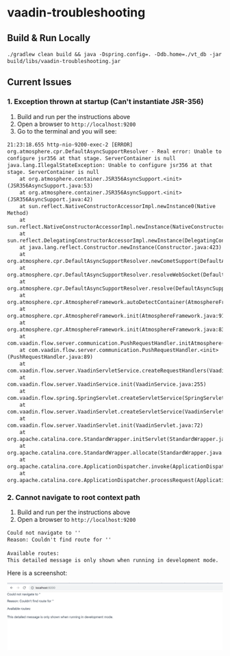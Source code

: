 # vaadin-troubleshooting

## Build & Run Locally
```
./gradlew clean build && java -Dspring.config=. -Ddb.home=./vt_db -jar build/libs/vaadin-troubleshooting.jar
```

## Current Issues
### 1. Exception thrown at startup (Can't instantiate JSR-356)
1. Build and run per the instructions above
2. Open a browser to `http://localhost:9200`
3. Go to the terminal and you will see:

```
21:23:18.655 http-nio-9200-exec-2 [ERROR] org.atmosphere.cpr.DefaultAsyncSupportResolver - Real error: Unable to configure jsr356 at that stage. ServerContainer is null
java.lang.IllegalStateException: Unable to configure jsr356 at that stage. ServerContainer is null
	at org.atmosphere.container.JSR356AsyncSupport.<init>(JSR356AsyncSupport.java:53)
	at org.atmosphere.container.JSR356AsyncSupport.<init>(JSR356AsyncSupport.java:42)
	at sun.reflect.NativeConstructorAccessorImpl.newInstance0(Native Method)
	at sun.reflect.NativeConstructorAccessorImpl.newInstance(NativeConstructorAccessorImpl.java:62)
	at sun.reflect.DelegatingConstructorAccessorImpl.newInstance(DelegatingConstructorAccessorImpl.java:45)
	at java.lang.reflect.Constructor.newInstance(Constructor.java:423)
	at org.atmosphere.cpr.DefaultAsyncSupportResolver.newCometSupport(DefaultAsyncSupportResolver.java:237)
	at org.atmosphere.cpr.DefaultAsyncSupportResolver.resolveWebSocket(DefaultAsyncSupportResolver.java:308)
	at org.atmosphere.cpr.DefaultAsyncSupportResolver.resolve(DefaultAsyncSupportResolver.java:294)
	at org.atmosphere.cpr.AtmosphereFramework.autoDetectContainer(AtmosphereFramework.java:2092)
	at org.atmosphere.cpr.AtmosphereFramework.init(AtmosphereFramework.java:914)
	at org.atmosphere.cpr.AtmosphereFramework.init(AtmosphereFramework.java:838)
	at com.vaadin.flow.server.communication.PushRequestHandler.initAtmosphere(PushRequestHandler.java:218)
	at com.vaadin.flow.server.communication.PushRequestHandler.<init>(PushRequestHandler.java:89)
	at com.vaadin.flow.server.VaadinServletService.createRequestHandlers(VaadinServletService.java:86)
	at com.vaadin.flow.server.VaadinService.init(VaadinService.java:255)
	at com.vaadin.flow.spring.SpringServlet.createServletService(SpringServlet.java:90)
	at com.vaadin.flow.server.VaadinServlet.createServletService(VaadinServlet.java:182)
	at com.vaadin.flow.server.VaadinServlet.init(VaadinServlet.java:72)
	at org.apache.catalina.core.StandardWrapper.initServlet(StandardWrapper.java:1124)
	at org.apache.catalina.core.StandardWrapper.allocate(StandardWrapper.java:777)
	at org.apache.catalina.core.ApplicationDispatcher.invoke(ApplicationDispatcher.java:688)
	at org.apache.catalina.core.ApplicationDispatcher.processRequest(ApplicationDispatcher.java:459)
```

### 2. Cannot navigate to root context path
1. Build and run per the instructions above
2. Open a browser to `http://localhost:9200`

```
Could not navigate to ''
Reason: Couldn't find route for ''

Available routes:
This detailed message is only shown when running in development mode.
```

Here is a screenshot:

![cannot_nav_root](https://raw.githubusercontent.com/bitbythecron/vaadin-troubleshooting/master/screenshots/cannot_navigate.png)